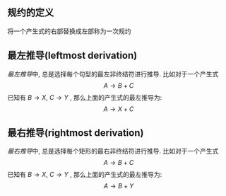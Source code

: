 ## 规约的定义
将一个产生式的右部替换成左部称为一次规约


## 最左推导(leftmost derivation)
*最左推导*中, 总是选择每个句型的最左非终结符进行推导.
比如对于一个产生式
$$
A \rightarrow B + C 
$$
已知有 $B\rightarrow X$, $C \rightarrow Y$  , 那么上面的产生式的最左推导为:
$$
A \rightarrow X + C
$$

## 最右推导(rightmost derivation)
*最右推导*中, 总是选择每个矩形的最右非终结符进行推导.
比如对于一个产生式
$$
A \rightarrow B + C 
$$
已知有 $B\rightarrow X$, $C \rightarrow Y$  , 那么上面的产生式的最左推导为:
$$
A \rightarrow B + Y
$$

